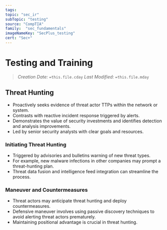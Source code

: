 ```yaml
---
tags:
topic: "sec_ir"
subTopic: "testing"
source: "CompTIA"
family:  "sec_fundamentals"
imageNameKey: "SecPlus_testing" 
cert: "Sec+"
---
```

# Testing and Training
> *Creation Date:* `=this.file.cday`
> *Last Modified:* `=this.file.mday`

## Threat Hunting

- Proactively seeks evidence of threat actor TTPs within the network or system.
- Contrasts with reactive incident response triggered by alerts.
- Demonstrates the value of security investments and identifies detection and analysis improvements.
- Led by senior security analysts with clear goals and resources.

### Initiating Threat Hunting

- Triggered by advisories and bulletins warning of new threat types.
- For example, new malware infections in other companies may prompt a threat-hunting plan.
- Threat data fusion and intelligence feed integration can streamline the process.

### Maneuver and Countermeasures

- Threat actors may anticipate threat hunting and deploy countermeasures.
- Defensive maneuver involves using passive discovery techniques to avoid alerting threat actors prematurely.
- Maintaining positional advantage is crucial in threat hunting.
